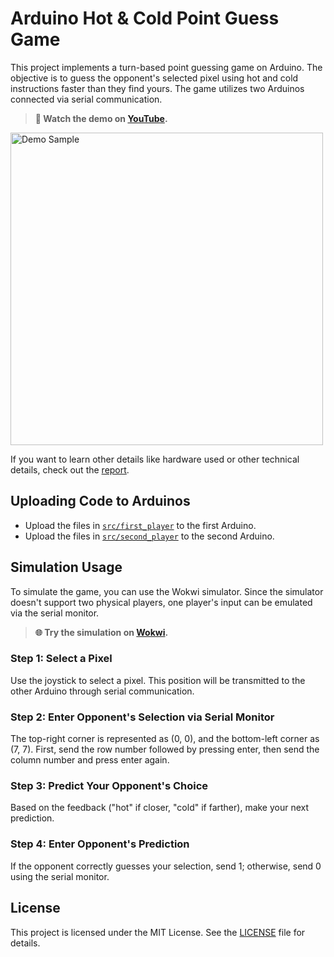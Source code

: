 # Arduino Hot & Cold Point Guess Game

This project implements a turn-based point guessing game on Arduino. The objective is to guess the opponent's selected pixel using hot and cold instructions faster than they find yours. The game utilizes two Arduinos connected via serial communication.

> **🎥 Watch the demo on [YouTube](https://www.youtube.com/watch?v=zoDZ3X8Gaco&feature=youtu.be).**

<a href="https://www.youtube.com/watch?v=zoDZ3X8Gaco&feature=youtu.be">
    <img src="assets/images/demo_sample_image.png" alt="Demo Sample" width="500"/>
</a>

If you want to learn other details like hardware used or other technical details, check out the [report](report/report.pdf).

## Uploading Code to Arduinos

- Upload the files in [`src/first_player`](src/first_player) to the first Arduino.
- Upload the files in [`src/second_player`](src/second_player) to the second Arduino.

## Simulation Usage

To simulate the game, you can use the Wokwi simulator. Since the simulator doesn't support two physical players, one player's input can be emulated via the serial monitor.

> **🌐 Try the simulation on [Wokwi](https://wokwi.com/projects/408512621518631937).**

### Step 1: Select a Pixel

Use the joystick to select a pixel. This position will be transmitted to the other Arduino through serial communication.


### Step 2: Enter Opponent's Selection via Serial Monitor

The top-right corner is represented as (0, 0), and the bottom-left corner as (7, 7). First, send the row number followed by pressing enter, then send the column number and press enter again.


### Step 3: Predict Your Opponent's Choice

Based on the feedback ("hot" if closer, "cold" if farther), make your next prediction.


### Step 4: Enter Opponent's Prediction

If the opponent correctly guesses your selection, send 1; otherwise, send 0 using the serial monitor.


## License

This project is licensed under the MIT License. See the [LICENSE](LICENSE) file for details.
